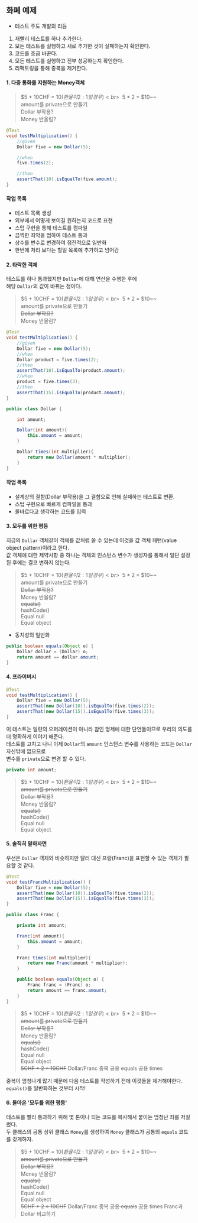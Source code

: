 ## 화폐 예제
* 테스트 주도 개발의 리듬
1. 재빨리 테스트를 하나 추가한다.
2. 모든 테스트를 실행하고 새로 추가한 것이 실패하는지 확인한다.
3. 코드를 조금 바꾼다.
4. 모든 테스트를 실행하고 전부 성공하는지 확인한다.
5. 리팩토링을 통해 중복을 제거한다.

#### 1. 다중 통화를 지원하는 Money객체

> $5 + 10CHF = $10 (환율이 2:1일 경우) <br>
> ~~$5 * 2 = $10~~ <br>
> amount를 private으로 만들기 <br>
> Dollar 부작용? <br>
> Money 반올림? <br>

```java
@Test
void testMultiplication() {
    //given
    Dollar five = new Dollar(5);

    //when
    five.times(2);

    //then
    assertThat(10).isEqualTo(five.amount);
}
```

#### 작업 목록
* 테스트 목록 생성
* 외부에서 어떻게 보이길 원하는지 코드로 표현
* 스텁 구현을 통해 테스트를 컴파일
* 끔찍한 죄악을 범하여 테스트 통과
* 상수를 변수로 변경하여 점진적으로 일반화
* 한번에 처리 보다는 할일 목록에 추가하고 넘어감


#### 2. 타락한 객체
테스트를 하나 통과했지만 `Dollar`에 대해 연산을 수행한 후에 <br>
해당 `Dollar`의 값이 바뀌는 점이다.<br>

> $5 + 10CHF = $10 (환율이 2:1일 경우) <br>
> ~~$5 * 2 = $10~~ <br>
> amount를 private으로 만들기 <br>
> ~~Dollar 부작용?~~ <br>
> Money 반올림? <br>

```java
@Test
void testMultiplication() {
    //given
    Dollar five = new Dollar(5);
    //when
    Dollar product = five.times(2);
    //then
    assertThat(10).isEqualTo(product.amount);
    //when
    product = five.times(3);
    //then
    assertThat(15).isEqualTo(product.amount);
}
```
```java
public class Dollar {

    int amount;

    Dollar(int amount){
        this.amount = amount;
    }

    Dollar times(int multiplier){ 
        return new Dollar(amount * multiplier); 
    }
}
```

#### 작업 목록
* 설계상의 결함(Dollar 부작용)을 그 결함으로 인해 실패하는 테스트로 변환.
* 스텁 구현으로 빠르게 컴파일을 통과
* 올바르다고 생각하는 코드를 입력


#### 3. 모두를 위한 평등
지금의 `Dollar` 객체같이 객체를 값처럼 쓸 수 있는데 이것을 값 객체 패턴(value object pattern)이라고 한다.<br>
값 객체에 대한 제약사항 중 하나는 객체의 인스턴스 변수가 생성자를 통해서 일단 설정된 후에는 결코 변하지 않는다.<br>
> $5 + 10CHF = $10 (환율이 2:1일 경우) <br>
> ~~$5 * 2 = $10~~ <br>
> amount를 private으로 만들기 <br>
> ~~Dollar 부작용?~~ <br>
> Money 반올림? <br>
> ~~equals()~~ <br>
> hashCode() <br>
> Equal null <br>
> Equal object <br>

* 동치성의 일반화
```java
public boolean equals(Object o) {
    Dollar dollar = (Dollar) o;
    return amount == dollar.amount;
}
```

#### 4. 프라이버시
```java
@Test
void testMultiplication() {
    Dollar five = new Dollar(5);
    assertThat(new Dollar(10)).isEqualTo(five.times(2));
    assertThat(new Dollar(15)).isEqualTo(five.times(3));
}
```
이 테스트는 일련의 오퍼레이션이 아니라 참인 명제에 대한 단언들이므로 우리의 의도를 더 명확하게 이야기 해준다. <br>
테스트를 고치고 나니 이제 `Dollar`의 `amount` 인스턴스 변수를 사용하는 코드는 `Dollar` 자신밖에 없으므로 <br>
변수를 `private`으로 변경 할 수 있다.<br>
```java
private int amount;
```
> $5 + 10CHF = $10 (환율이 2:1일 경우) <br>
> ~~$5 * 2 = $10~~ <br>
> ~~amount를 private으로 만들기~~ <br>
> ~~Dollar 부작용?~~ <br>
> Money 반올림? <br>
> ~~equals()~~ <br>
> hashCode() <br>
> Equal null <br>
> Equal object <br>

#### 5. 솔직히 말하자면
우선은 `Dollar` 객체와 비슷하지만 달러 대신 프랑(Franc)을 표현할 수 있는 객체가 필요할 것 같다.
```java
@Test
void testFrancMultiplication() {
    Dollar five = new Dollar(5);
    assertThat(new Dollar(10)).isEqualTo(five.times(2));
    assertThat(new Dollar(15)).isEqualTo(five.times(3));
}
```
```java
public class Franc {

    private int amount;

    Franc(int amount){
        this.amount = amount;
    }

    Franc times(int multiplier){
        return new Franc(amount * multiplier);
    }

    public boolean equals(Object o) {
        Franc franc = (Franc) o;
        return amount == franc.amount;
    }
}
```
> $5 + 10CHF = $10 (환율이 2:1일 경우) <br>
> ~~$5 * 2 = $10~~ <br>
> ~~amount를 private으로 만들기~~ <br>
> ~~Dollar 부작용?~~ <br>
> Money 반올림? <br>
> ~~equals()~~ <br>
> hashCode() <br>
> Equal null <br>
> Equal object <br>
> ~~5CHF * 2 = 10CHF~~
> Dollar/Franc 중복
> 공용 equals
> 공용 times

중복이 엄청나게 많기 때문에 다음 테스트를 작성하기 전에 이것들을 제거해야한다.<br>
`equals()`를 일반화하는 것부터 시작!<br>

#### 6. 돌아온 '모두를 위한 평등'
테스트를 빨리 통과하기 위해 몇 톤이나 되는 코드를 복사해서 붙이는 엄청난 죄를 저질렀다.<br>
두 클래스의 공통 상위 클래스 `Money`를 생성하여 `Money` 클래스가 공통의 `equals` 코드를 갖게하자.<br>
> $5 + 10CHF = $10 (환율이 2:1일 경우) <br>
> ~~$5 * 2 = $10~~ <br>
> ~~amount를 private으로 만들기~~ <br>
> ~~Dollar 부작용?~~ <br>
> Money 반올림? <br>
> ~~equals()~~ <br>
> hashCode() <br>
> Equal null <br>
> Equal object <br>
> ~~5CHF * 2 = 10CHF~~
> Dollar/Franc 중복
> ~~공용 equals~~
> 공용 times
> Franc과 Dollar 비교하기